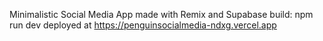 Minimalistic Social Media App made with Remix and Supabase
build: npm run dev
deployed at https://penguinsocialmedia-ndxg.vercel.app
